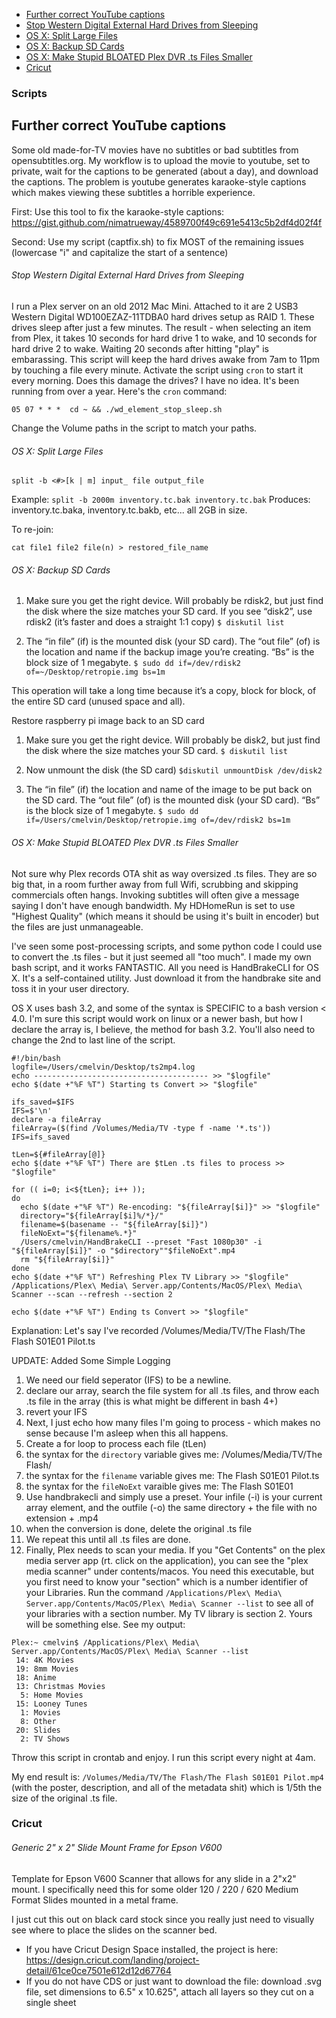  * [Further correct YouTube captions](#Further-correct-YouTube-captions)
  * [Stop Western Digital External Hard Drives from Sleeping](#Stop-Western-Digital-External-Hard-Drives-from-Sleeping)
  * [OS X: Split Large Files](#OS-X-Split-Large-Files)
  * [OS X: Backup SD Cards](#OS-X-Backup-SD-Cards)
  * [OS X: Make Stupid BLOATED Plex DVR .ts Files Smaller](#os-x-make-stupid-bloated-plex-dvr-ts-files-smaller)
  * [Cricut](#Cricut)


### Scripts

## Further correct YouTube captions
Some old made-for-TV movies have no subtitles or bad subtitles from opensubtitles.org.
My workflow is to upload the movie to youtube, set to private, wait for the captions to be generated (about a day), and download the captions.
The problem is youtube generates karaoke-style captions which makes viewing these subtitles a horrible experience. 

First: Use this tool to fix the karaoke-style captions: https://gist.github.com/nimatrueway/4589700f49c691e5413c5b2df4d02f4f

Second: Use my script (captfix.sh) to fix MOST of the remaining issues (lowercase "i" and capitalize the start of a sentence)

###### Stop Western Digital External Hard Drives from Sleeping
I run a Plex server on an old 2012 Mac Mini.  Attached to it are 2 USB3 Western Digital WD100EZAZ-11TDBA0 hard drives setup as RAID 1.  These drives sleep after just a few minutes.  The result - when selecting an item from Plex, it takes 10 seconds for hard drive 1 to wake, and 10 seconds for hard drive 2 to wake.  Waiting 20 seconds after hitting "play" is embarassing.  This script will keep the hard drives awake from 7am to 11pm by touching a file every minute.  Activate the script using `cron` to start it every morning.  Does this damage the drives?  I have no idea.  It's been running from over a year.  Here's the `cron` command: 
```
05 07 * * *  cd ~ && ./wd_element_stop_sleep.sh
```
Change the Volume paths in the script to match your paths.  

###### OS X: Split Large Files
```
split -b <#>[k | m] input_ file output_file
```
Example: `split -b 2000m inventory.tc.bak inventory.tc.bak`
Produces: inventory.tc.baka, inventory.tc.bakb, etc... all 2GB in size.

To re-join:
```
cat file1 file2 file(n) > restored_file_name
```

###### OS X: Backup SD Cards
1. Make sure you get the right device.  Will probably be rdisk2, but just find the disk where the size matches your SD card. If you see “disk2”, use rdisk2 (it’s faster and does a straight 1:1 copy)
`$ diskutil list`


2. The “in file” (if) is the mounted disk (your SD card).  The “out file” (of) is the location and name if the backup image you’re creating.  “Bs” is the block size of 1 megabyte.
`$ sudo dd if=/dev/rdisk2 of=~/Desktop/retropie.img bs=1m`

This operation will take a long time because it’s a copy, block for block, of the entire SD card (unused space and all).

Restore raspberry pi image back to an SD card

1. Make sure you get the right device.  Will probably be disk2, but just find the disk where the size matches your SD card.
`$ diskutil list`

2. Now unmount the disk (the SD card)
`$diskutil unmountDisk /dev/disk2`

3. The “in file” (if) the location and name of the image to be put back on the SD card.  The “out file” (of) is the mounted disk (your SD card).  “Bs” is the block size of 1 megabyte.
`$ sudo dd if=/Users/cmelvin/Desktop/retropie.img of=/dev/rdisk2 bs=1m`

###### OS X: Make Stupid BLOATED Plex DVR .ts Files Smaller

Not sure why Plex records OTA shit as way oversized .ts files.  They are so big that, in a room further away from full Wifi, scrubbing and skipping commercials often hangs.  Invoking subtitles will often give a message saying I don't have enough bandwidth.  My HDHomeRun is set to use "Highest Quality" (which means it should be using it's built in encoder) but the files are just unmanageable.

I've seen some post-processing scripts, and some python code I could use to convert the .ts files - but it just seemed all "too much".  I made my own bash script, and it works FANTASTIC.  All you need is HandBrakeCLI for OS X.  It's a self-contained utility.  Just download it from the handbrake site and toss it in your user directory.

OS X uses bash 3.2, and some of the syntax is SPECIFIC to a bash version < 4.0.  I'm sure this script would work on linux or a newer bash, but how I declare the array is, I believe, the method for bash 3.2.  You'll also need to change the 2nd to last line of the script.
```
#!/bin/bash
logfile=/Users/cmelvin/Desktop/ts2mp4.log
echo --------------------------------------- >> "$logfile"
echo $(date +"%F %T") Starting ts Convert >> "$logfile"

ifs_saved=$IFS
IFS=$'\n'
declare -a fileArray
fileArray=($(find /Volumes/Media/TV -type f -name '*.ts'))
IFS=ifs_saved 

tLen=${#fileArray[@]}
echo $(date +"%F %T") There are $tLen .ts files to process >> "$logfile"

for (( i=0; i<${tLen}; i++ ));
do
  echo $(date +"%F %T") Re-encoding: "${fileArray[$i]}" >> "$logfile"          
  directory="${fileArray[$i]%/*}/"
  filename=$(basename -- "${fileArray[$i]}")
  fileNoExt="${filename%.*}"
  /Users/cmelvin/HandBrakeCLI --preset "Fast 1080p30" -i "${fileArray[$i]}" -o "$directory""$fileNoExt".mp4
  rm "${fileArray[$i]}"
done
echo $(date +"%F %T") Refreshing Plex TV Library >> "$logfile"
/Applications/Plex\ Media\ Server.app/Contents/MacOS/Plex\ Media\ Scanner --scan --refresh --section 2

echo $(date +"%F %T") Ending ts Convert >> "$logfile"
```

Explanation:  Let's say I've recorded /Volumes/Media/TV/The Flash/The Flash S01E01 Pilot.ts

UPDATE: Added Some Simple Logging 

1. We need our field seperator (IFS) to be a newline.
2. declare our array, search the file system for all .ts files, and throw each .ts file in the array (this is what might be different in bash 4+)
3. revert your IFS
4. Next, I just echo how many files I'm going to process - which makes no sense because I'm asleep when this all happens.
5. Create a for loop to process each file (tLen)
6. the syntax for the ```directory``` variable gives me: /Volumes/Media/TV/The Flash/
7. the syntax for the ```filename``` variable gives me: The Flash S01E01 Pilot.ts
8. the syntax for the ```fileNoExt``` varaible gives me: The Flash S01E01
9. Use handbrakecli and simply use a preset.  Your infile (-i) is your current array element, and the outfile (-o) the same directory + the file with no extension + .mp4
10. when the conversion is done, delete the original .ts file
11. We repeat this until all .ts files are done.
12. Finally, Plex needs to scan your media.  If you "Get Contents" on the plex media server app (rt. click on the application), you can see the "plex media scanner" under contents/macos.  You need this executable, but you first need to know your "section" which is a number identifier of your Libraries.  Run the command ```/Applications/Plex\ Media\ Server.app/Contents/MacOS/Plex\ Media\ Scanner --list``` to see all of your libraries with a section number.  My TV library is section 2.  Yours will be something else.  See my output:

```
Plex:~ cmelvin$ /Applications/Plex\ Media\ Server.app/Contents/MacOS/Plex\ Media\ Scanner --list
 14: 4K Movies
 19: 8mm Movies
 18: Anime
 13: Christmas Movies
  5: Home Movies
 15: Looney Tunes
  1: Movies
  8: Other
 20: Slides
  2: TV Shows
 ```

Throw this script in crontab and enjoy.  I run this script every night at 4am.

My end result is: ```/Volumes/Media/TV/The Flash/The Flash S01E01 Pilot.mp4``` (with the poster, description, and all of the metadata shit) which is 1/5th the size of the original .ts file.

### Cricut

###### Generic 2" x 2" Slide Mount Frame for Epson V600
Template for Epson V600 Scanner that allows for any slide in a 2"x2" mount.  I specifically need this for some older 120 / 220 / 620 Medium Format Slides mounted in a metal frame.

I just cut this out on black card stock since you really just need to visually see where to place the slides on the scanner bed.

- If you have Cricut Design Space installed, the project is here: https://design.cricut.com/landing/project-detail/61ce0ce7501e612d12d67764 
- If you do not have CDS or just want to download the file: download .svg file, set dimensions to 6.5" x 10.625", attach all layers so they cut on a single sheet
